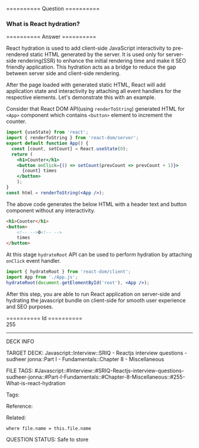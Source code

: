 ========== Question ==========  

### What is React hydration?  

========== Answer ==========  

React hydration is used to add client-side JavaScript interactivity to
pre-rendered static HTML generated by the server. It is used only for
server-side rendering(SSR) to enhance the initial rendering time and make it SEO
friendly application. This hydration acts as a bridge to reduce the gap between
server side and client-side rendering.

After the page loaded with generated static HTML, React will add application
state and interactivity by attaching all event handlers for the respective
elements. Let's demonstrate this with an example.

Consider that React DOM API(using `renderToString`) generated HTML for `<App>`
component which contains `<button>` element to increment the counter.

```jsx
import {useState} from 'react';
import { renderToString } from 'react-dom/server';
export default function App() {
  const [count, setCount] = React.useState(0);
  return (
    <h1>Counter</h1>
    <button onClick={() => setCount(prevCount => prevCount + 1)}>
      {count} times
    </button>
    );
}
const html = renderToString(<App />);
```

The above code generates the below HTML with a header text and button component
without any interactivity.

```html
<h1>Counter</h1>
<button>
    <!-- -->0<!-- -->
    times
</button>
```

At this stage `hydrateRoot` API can be used to perform hydration by attaching
`onClick` event handler.

```jsx
import { hydrateRoot } from 'react-dom/client';
import App from './App.js';
hydrateRoot(document.getElementById('root'), <App />);
```

After this step, you are able to run React application on server-side and
hydrating the javascript bundle on client-side for smooth user experience and
SEO purposes.

========== Id ==========  
255

---

DECK INFO

TARGET DECK: Javascript::Interview::SRIQ - Reactjs interview questions - sudheer jonna::Part I - Fundamentals::Chapter 8 - Miscellaneous

FILE TAGS: #Javascript::#Interview::#SRIQ-Reactjs-interview-questions-sudheer-jonna::#Part-I-Fundamentals::#Chapter-8-Miscellaneous::#255-What-is-react-hydration

Tags:

Reference:

Related:

```dataview
where file.name = this.file.name
```
QUESTION STATUS: Safe to store
